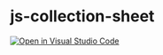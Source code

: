 # js-collection-sheet

[![Open in Visual Studio Code](https://open.vscode.dev/badges/open-in-vscode.svg)](https://open.vscode.dev/sanamhub/js-collection-sheet)
